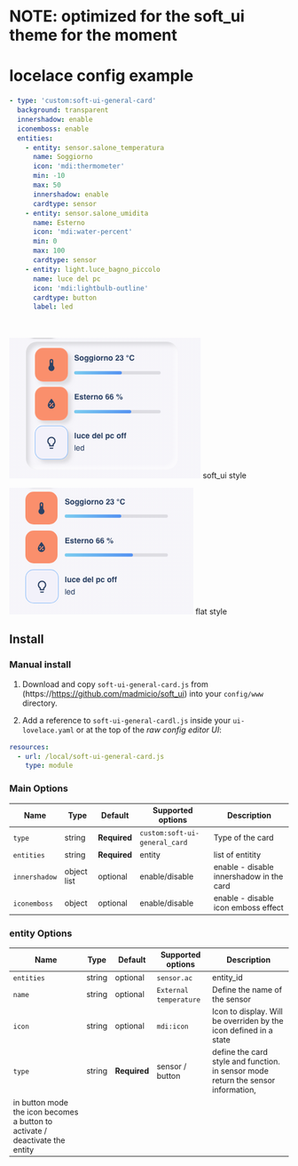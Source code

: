 # NOTE: optimized for the soft_ui theme for the moment

# locelace config example

```yaml
- type: 'custom:soft-ui-general-card'
  background: transparent
  innershadow: enable
  iconemboss: enable
  entities:
    - entity: sensor.salone_temperatura
      name: Soggiorno
      icon: 'mdi:thermometer'
      min: -10
      max: 50
      innershadow: enable
      cardtype: sensor
    - entity: sensor.salone_umidita
      name: Esterno
      icon: 'mdi:water-percent'
      min: 0
      max: 100
      cardtype: sensor
    - entity: light.luce_bagno_piccolo
      name: luce del pc
      icon: 'mdi:lightbulb-outline'
      cardtype: button
      label: led
        
        
```
![all](examples/soft_ui_style.png)
soft_ui style


![all](examples/flat_style.png)
flat style



## Install

### Manual install

1. Download and copy `soft-ui-general-card.js` from (https://https://github.com/madmicio/soft_ui) into your `config/www` directory.

2. Add a reference to `soft-ui-general-cardl.js` inside your `ui-lovelace.yaml` or at the top of the *raw config editor UI*:

  ```yaml
  resources:
    - url: /local/soft-ui-general-card.js
      type: module
  ```

### Main Options
| Name | Type | Default | Supported options | Description |
| -------------- | ----------- | ------------ | ------------------------------------------------ | --------------------------------------------------------------------------------------------------------------------------------------------------------------------------------------------------------------------------------------------------------------------------------------------------------------------------------------------- |
| `type` | string | **Required** | `custom:soft-ui-general_card` | Type of the card |
| `entities` | string | **Required** | entity | list of entitity |
| `innershadow` | object list | optional | enable/disable | enable - disable innershadow in the card |
| `iconemboss` | object | optional | enable/disable | enable - disable icon emboss effect |

### entity Options
| Name | Type | Default | Supported options | Description |
| -------------- | ----------- | ------------ | ------------------------------------------------ | --------------------------------------------------------------------------------------------------------------------------------------------------------------------------------------------------------------------------------------------------------------------------------------------------------------------------------------------- |
| `entities` | string | optional | `sensor.ac` | entity_id |
| `name` | string | optional | `External temperature` | Define the name of the sensor |
| `icon` | string | optional | `mdi:icon` | Icon to display. Will be overriden by the icon defined in a state |
| `type` | string | **Required** | sensor / button | define the card style and function. in sensor mode return the sensor information, 
in button mode the icon becomes a button to activate / deactivate the entity |
